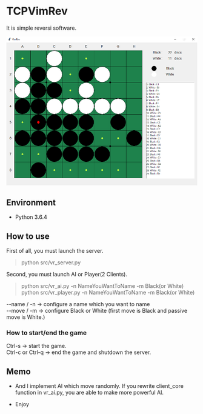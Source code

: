# TCPVimRev
It is simple reversi software.  

![GUI](https://github.com/Vimmer-Yamagen/TCPVimRev/blob/pics/TCPVimRev_gui.png)

## Environment

+ Python 3.6.4  

## How to use  

First of all, you must launch the server.  
> python src/vr_server.py  

Second, you must launch AI or Player(2 Clients).  
> python src/vr_ai.py -n NameYouWantToName -m Black(or White)  
> python src/vr_player.py -n NameYouWantToName -m Black(or White)  

--name / -n -> configure a name which you want to name  
--move / -m -> configure Black or White (first move is Black and passive move is White.)  

### How to start/end the game  
Ctrl-s -> start the game.  
Ctrl-c or Ctrl-q -> end the game and shutdown the server.  

## Memo  
+ And I implement AI which move randomly. If you rewrite client_core function in vr_ai.py, you are able to make more powerful AI.  

+ Enjoy  